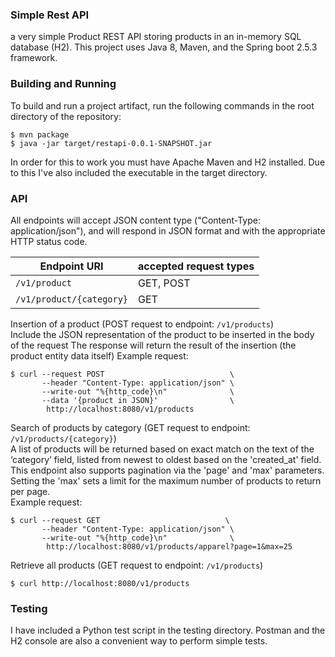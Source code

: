 ### Simple Rest API

a very simple Product REST API storing products in an in-memory SQL database (H2).
This project uses Java 8, Maven, and the Spring boot 2.5.3 framework.

### Building and Running 

To build and run a project artifact, run the following commands in the root directory of the repository:
```console
$ mvn package
$ java -jar target/restapi-0.0.1-SNAPSHOT.jar
```
In order for this to work you must have Apache Maven and H2 installed.
Due to this I've also included the executable in the target directory.

### API

All endpoints will accept JSON content type ("Content-Type: application/json"), and will respond in
JSON format and with the appropriate HTTP status code.

| Endpoint URI              | accepted request types |
| ------------------------- | ---------------------- |
| `/v1/product`             | GET, POST              |
| `/v1/product/{category}`  | GET                    |

Insertion of a product (POST request to endpoint: `/v1/products`)  
Include the JSON representation of the product to be inserted in the body of the request 
The response will return the result of the insertion (the product entity data itself)
Example request:
```console
$ curl --request POST                            \
       --header "Content-Type: application/json" \
       --write-out "%{http_code}\n"              \
       --data '{product in JSON}'                \
        http://localhost:8080/v1/products
```

Search of products by category (GET request to endpoint: `/v1/products/{category}`)  
A list of products will be returned based on exact match on the 
text of the ‘category’ field, listed from newest to oldest based on the 'created_at' field.
This endpoint also supports pagination via the 'page' and 'max' parameters.
Setting the 'max' sets a limit for the maximum number of products to return per page.  
Example request:
```console
$ curl --request GET                            \
       --header "Content-Type: application/json" \
       --write-out "%{http_code}\n"              \
        http://localhost:8080/v1/products/apparel?page=1&max=25
```

Retrieve all products (GET request to endpoint: `/v1/products`)
```console
$ curl http://localhost:8080/v1/products
```

### Testing
I have included a Python test script in the testing directory.
Postman and the H2 console are also a convenient way to perform simple tests.
